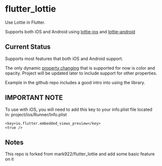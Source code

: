 # flutter_lottie

Use Lottie in Flutter.

Supports both iOS and Android using [lottie-ios](https://github.com/airbnb/lottie-ios) and [lottie-android](https://github.com/airbnb/lottie-android)

## Current Status

Supports most features that both iOS and Android support.

The only dynamic [property changing](https://airbnb.io/lottie/android/dynamic.html) that is supported for now is color and opacity. Project will be updated later to include support for other properties.

Example in the github repo includes a good intro into using the library.

## IMPORTANT NOTE

To use with iOS, you will need to add this key to your info.plist file located in:
project/ios/Runner/Info.plist

```
<key>io.flutter.embedded_views_preview</key>
<true />
```

## Notes
This repo is forked from mark922/flutter_lottie and add some basic feature on it